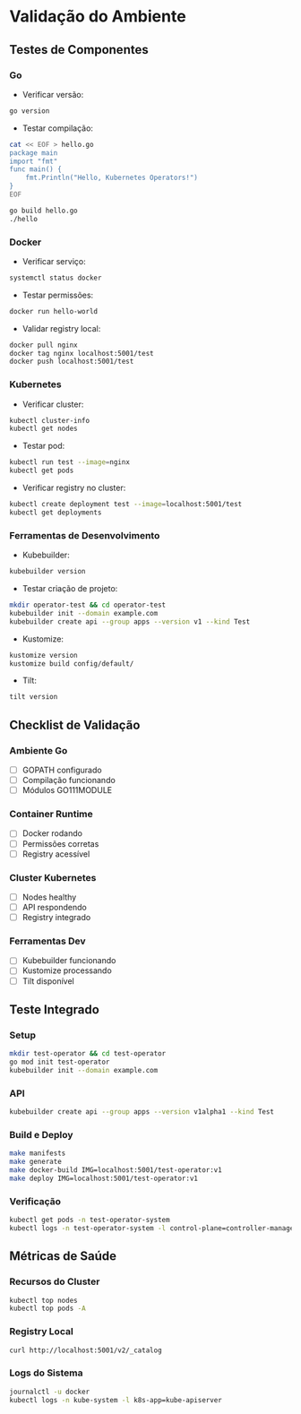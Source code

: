 # Validação do Ambiente

## Testes de Componentes

### Go

- Verificar versão:

```bash
go version
```

- Testar compilação:

```bash
cat << EOF > hello.go
package main
import "fmt"
func main() {
    fmt.Println("Hello, Kubernetes Operators!")
}
EOF

go build hello.go
./hello
```

### Docker

- Verificar serviço:

```bash
systemctl status docker
```

- Testar permissões:

```bash
docker run hello-world
```

- Validar registry local:

```bash
docker pull nginx
docker tag nginx localhost:5001/test
docker push localhost:5001/test
```

### Kubernetes

- Verificar cluster:

```bash
kubectl cluster-info
kubectl get nodes
```

- Testar pod:

```bash
kubectl run test --image=nginx
kubectl get pods
```

- Verificar registry no cluster:

```bash
kubectl create deployment test --image=localhost:5001/test
kubectl get deployments
```

### Ferramentas de Desenvolvimento

- Kubebuilder:

```bash
kubebuilder version
```

- Testar criação de projeto:

```bash
mkdir operator-test && cd operator-test
kubebuilder init --domain example.com
kubebuilder create api --group apps --version v1 --kind Test
```

- Kustomize:

```bash
kustomize version
kustomize build config/default/
```

- Tilt:

```bash
tilt version
```

## Checklist de Validação

### Ambiente Go

- [ ] GOPATH configurado
- [ ] Compilação funcionando
- [ ] Módulos GO111MODULE

### Container Runtime

- [ ] Docker rodando
- [ ] Permissões corretas
- [ ] Registry acessível

### Cluster Kubernetes

- [ ] Nodes healthy
- [ ] API respondendo
- [ ] Registry integrado

### Ferramentas Dev

- [ ] Kubebuilder funcionando
- [ ] Kustomize processando
- [ ] Tilt disponível

## Teste Integrado

### Setup

```bash
mkdir test-operator && cd test-operator
go mod init test-operator
kubebuilder init --domain example.com
```

### API

```bash
kubebuilder create api --group apps --version v1alpha1 --kind Test
```

### Build e Deploy

```bash
make manifests
make generate
make docker-build IMG=localhost:5001/test-operator:v1
make deploy IMG=localhost:5001/test-operator:v1
```

### Verificação

```bash
kubectl get pods -n test-operator-system
kubectl logs -n test-operator-system -l control-plane=controller-manager
```

## Métricas de Saúde

### Recursos do Cluster

```bash
kubectl top nodes
kubectl top pods -A
```

### Registry Local

```bash
curl http://localhost:5001/v2/_catalog
```

### Logs do Sistema

```bash
journalctl -u docker
kubectl logs -n kube-system -l k8s-app=kube-apiserver
```
